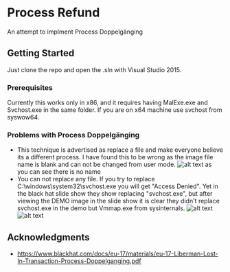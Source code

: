 # Process Refund

An attempt to implment Process Doppelgänging
## Getting Started

Just clone the repo and open the .sln with Visual Studio 2015.

### Prerequisites

Currently this works only in x86, and it requires having MalExe.exe and Svchost.exe in the same folder.
If you are on x64 machine use svchost from syswow64.

### Problems with Process Doppelgänging
* This technique is advertised as replace a file and make everyone believe its a different process.
  I have found this to be wrong as the image file name is blank and can not be changed from user mode.
![alt text](https://raw.githubusercontent.com/spajed/processrefund/master/imagefilename.PNG)
as you can see there is no name
* You can not replace any file. If you try to replace  C:\windows\system32\svchost.exe you will get "Access Denied".
  Yet in the black hat slide show they show replacing "svchost.exe", but after viewing the DEMO image in the slide show
  it is clear they didn't replace svchost.exe in the demo but Vmmap.exe from sysinternals.
 ![alt text](https://raw.githubusercontent.com/spajed/processrefund/master/cheating.png) ![alt text](https://raw.githubusercontent.com/spajed/processrefund/master/cheating2.png)
## Acknowledgments

* https://www.blackhat.com/docs/eu-17/materials/eu-17-Liberman-Lost-In-Transaction-Process-Doppelganging.pdf
